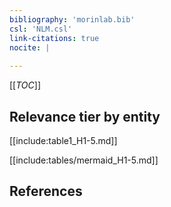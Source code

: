 ```yaml
---
bibliography: 'morinlab.bib'
csl: 'NLM.csl'
link-citations: true
nocite: |
  
---
```


[[_TOC_]]




## Relevance tier by entity

[[include:table1_H1-5.md]]





[[include:tables/mermaid_H1-5.md]]

## References


